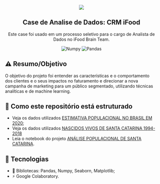 <p align="center">
  <img src="https://carlosbonfim.com/pages/Projeto_Segmentação_clientes_food_delivery-Final.html](https://rcky.com.br/wp-content/uploads/2022/09/ifoodddsds-1024x682.jpg" >
</p>

<h2 align="center">
  Case de Analise de Dados: CRM iFood
</h2>

<p align="center">
  Este case foi usado em um processo seletivo para o cargo de Analista de Dados no iFood Brain Team.</a>
</p>

<p align="center">
    <img alt="Numpy" src="https://img.shields.io/badge/numpy-1.20.0-blue">
    <img alt="Pandas" src="https://img.shields.io/badge/Pandas-1.2.3-yellow">
    

   </a>
</p>

## ⚠️ Resumo/Objetivo
O objetivo do projeto foi entender as características e o comportamento dos clientes e o seus impactos no faturamento e direcionar a nova campanha de marketing para um público segmentado,
utilizando técnicas analíticas e de machine learning.

## 📄 Como este repositório está estruturado

- Veja os dados utilizados [ESTIMATIVA POPULACIONAL NO BRASIL EM 2020](https://github.com/letpires/population_analysis_sc/blob/main/estimativa_dou_2020.csv);
- Veja os dados utilizados [NASCIDOS VIVOS DE SANTA CATARINA 1994-2018](https://github.com/letpires/population_analysis_sc/blob/main/nascidos_vivos_sc_ano_mes_1994_2018.csv)
- Leia o notebook do projeto [ANÁLISE POPULACIONAL DE SANTA CATARINA](https://github.com/letpires/population_analysis_sc/blob/main/projeto_analise_populacional_de_SC.ipynb).



## 🚀 Tecnologias 

- 📄 Bibliotecas: Pandas, Numpy, Seaborn, Matplotlib;
- ⚡️ Google Colaboratory.


